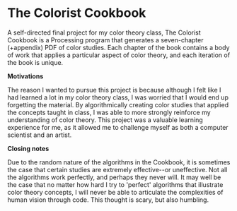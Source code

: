 # The Colorist Cookbook

A self-directed final project for my color theory class, The Colorist Cookbook is a Processing program that generates a seven-chapter (+appendix) PDF of color studies. Each chapter of the book contains a body of work that applies a particular aspect of color theory, and each iteration of the book is unique. 

**Motivations**The reason I wanted to pursue this project is because although I felt like I had learned a lot in my color theory class, I was worried that I would end up forgetting the material. By algorithmically creating color studies that applied the concepts taught in class, I was able to more strongly reinforce my understanding of color theory. This project was a valuable learning experience for me, as it allowed me to challenge myself as both a computer scientist and an artist. 
**Closing notes**Due to the random nature of the algorithms in the Cookbook, it is sometimes the case that certain studies are extremely effective--or uneffective. Not all the algorithms work perfectly, and perhaps they never will. It may well be the case that no matter how hard I try to 'perfect' algorithms that illustrate color theory concepts, I will never be able to articulate the complexities of human vision through code. This thought is scary, but also humbling. 